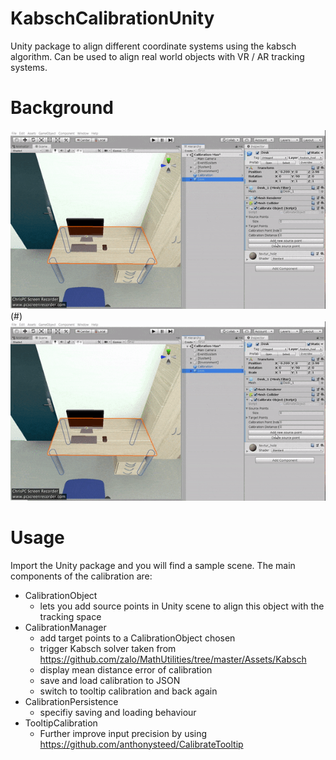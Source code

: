 # KabschCalibrationUnity
Unity package to align different coordinate systems using the kabsch algorithm. Can be used to align real world objects with VR / AR tracking systems.

# Background
![alt text](https://github.com/MaxHeimbrock/KabschCalibrationUnity/blob/main/ezgif-2-a7eb01744123.gif)(#)
[![](https://github.com/MaxHeimbrock/KabschCalibrationUnity/blob/main/ezgif-2-a7eb01744123.gif)](#)

# Usage
Import the Unity package and you will find a sample scene. 
The main components of the calibration are:

- CalibrationObject
	- lets you add source points in Unity scene to align this object with the tracking space
- CalibrationManager
	- add target points to a CalibrationObject chosen 
	- trigger Kabsch solver taken from https://github.com/zalo/MathUtilities/tree/master/Assets/Kabsch
	- display mean distance error of calibration 
	- save and load calibration to JSON 
	- switch to tooltip calibration and back again
- CalibrationPersistence 
	- specifiy saving and loading behaviour
- TooltipCalibration
	-  Further improve input precision by using https://github.com/anthonysteed/CalibrateTooltip
